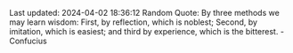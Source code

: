Last updated: 2024-04-02 18:36:12
Random Quote: By three methods we may learn wisdom: First, by reflection, which is noblest; Second, by imitation, which is easiest; and third by experience, which is the bitterest. - Confucius